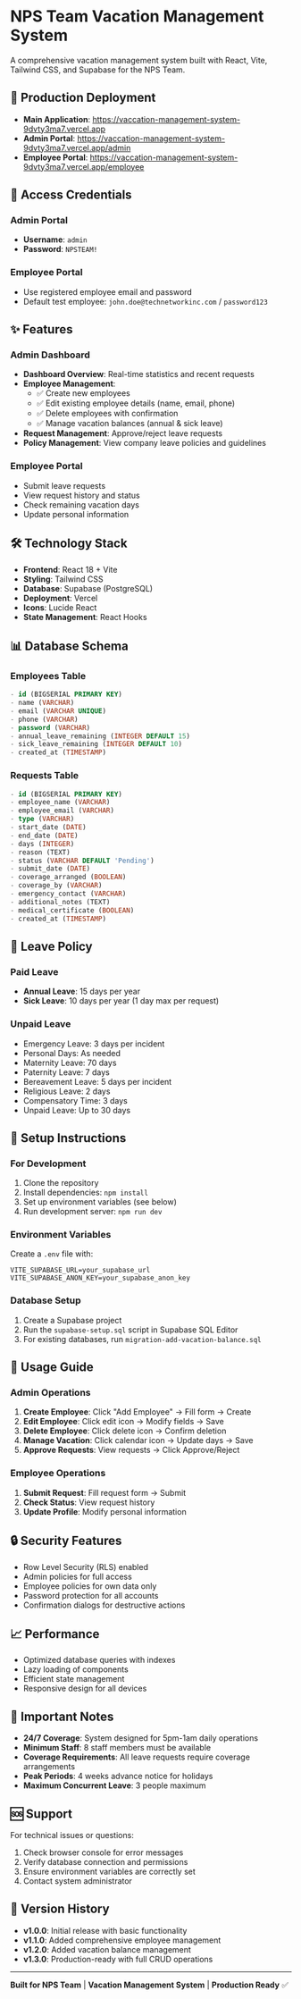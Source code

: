 # NPS Team Vacation Management System

A comprehensive vacation management system built with React, Vite, Tailwind CSS, and Supabase for the NPS Team.

## 🚀 **Production Deployment**

- **Main Application**: https://vaccation-management-system-9dvty3ma7.vercel.app
- **Admin Portal**: https://vaccation-management-system-9dvty3ma7.vercel.app/admin
- **Employee Portal**: https://vaccation-management-system-9dvty3ma7.vercel.app/employee

## 🔐 **Access Credentials**

### Admin Portal
- **Username**: `admin`
- **Password**: `NPSTEAM!`

### Employee Portal
- Use registered employee email and password
- Default test employee: `john.doe@technetworkinc.com` / `password123`

## ✨ **Features**

### **Admin Dashboard**
- **Dashboard Overview**: Real-time statistics and recent requests
- **Employee Management**:
  - ✅ Create new employees
  - ✅ Edit existing employee details (name, email, phone)
  - ✅ Delete employees with confirmation
  - ✅ Manage vacation balances (annual & sick leave)
- **Request Management**: Approve/reject leave requests
- **Policy Management**: View company leave policies and guidelines

### **Employee Portal**
- Submit leave requests
- View request history and status
- Check remaining vacation days
- Update personal information

## 🛠 **Technology Stack**

- **Frontend**: React 18 + Vite
- **Styling**: Tailwind CSS
- **Database**: Supabase (PostgreSQL)
- **Deployment**: Vercel
- **Icons**: Lucide React
- **State Management**: React Hooks

## 📊 **Database Schema**

### Employees Table
```sql
- id (BIGSERIAL PRIMARY KEY)
- name (VARCHAR)
- email (VARCHAR UNIQUE)
- phone (VARCHAR)
- password (VARCHAR)
- annual_leave_remaining (INTEGER DEFAULT 15)
- sick_leave_remaining (INTEGER DEFAULT 10)
- created_at (TIMESTAMP)
```

### Requests Table
```sql
- id (BIGSERIAL PRIMARY KEY)
- employee_name (VARCHAR)
- employee_email (VARCHAR)
- type (VARCHAR)
- start_date (DATE)
- end_date (DATE)
- days (INTEGER)
- reason (TEXT)
- status (VARCHAR DEFAULT 'Pending')
- submit_date (DATE)
- coverage_arranged (BOOLEAN)
- coverage_by (VARCHAR)
- emergency_contact (VARCHAR)
- additional_notes (TEXT)
- medical_certificate (BOOLEAN)
- created_at (TIMESTAMP)
```

## 🏢 **Leave Policy**

### **Paid Leave**
- **Annual Leave**: 15 days per year
- **Sick Leave**: 10 days per year (1 day max per request)

### **Unpaid Leave**
- Emergency Leave: 3 days per incident
- Personal Days: As needed
- Maternity Leave: 70 days
- Paternity Leave: 7 days
- Bereavement Leave: 5 days per incident
- Religious Leave: 2 days
- Compensatory Time: 3 days
- Unpaid Leave: Up to 30 days

## 🔧 **Setup Instructions**

### **For Development**
1. Clone the repository
2. Install dependencies: `npm install`
3. Set up environment variables (see below)
4. Run development server: `npm run dev`

### **Environment Variables**
Create a `.env` file with:
```env
VITE_SUPABASE_URL=your_supabase_url
VITE_SUPABASE_ANON_KEY=your_supabase_anon_key
```

### **Database Setup**
1. Create a Supabase project
2. Run the `supabase-setup.sql` script in Supabase SQL Editor
3. For existing databases, run `migration-add-vacation-balance.sql`

## 📱 **Usage Guide**

### **Admin Operations**
1. **Create Employee**: Click "Add Employee" → Fill form → Create
2. **Edit Employee**: Click edit icon → Modify fields → Save
3. **Delete Employee**: Click delete icon → Confirm deletion
4. **Manage Vacation**: Click calendar icon → Update days → Save
5. **Approve Requests**: View requests → Click Approve/Reject

### **Employee Operations**
1. **Submit Request**: Fill request form → Submit
2. **Check Status**: View request history
3. **Update Profile**: Modify personal information

## 🔒 **Security Features**

- Row Level Security (RLS) enabled
- Admin policies for full access
- Employee policies for own data only
- Password protection for all accounts
- Confirmation dialogs for destructive actions

## 📈 **Performance**

- Optimized database queries with indexes
- Lazy loading of components
- Efficient state management
- Responsive design for all devices

## 🚨 **Important Notes**

- **24/7 Coverage**: System designed for 5pm-1am daily operations
- **Minimum Staff**: 8 staff members must be available
- **Coverage Requirements**: All leave requests require coverage arrangements
- **Peak Periods**: 4 weeks advance notice for holidays
- **Maximum Concurrent Leave**: 3 people maximum

## 🆘 **Support**

For technical issues or questions:
1. Check browser console for error messages
2. Verify database connection and permissions
3. Ensure environment variables are correctly set
4. Contact system administrator

## 📝 **Version History**

- **v1.0.0**: Initial release with basic functionality
- **v1.1.0**: Added comprehensive employee management
- **v1.2.0**: Added vacation balance management
- **v1.3.0**: Production-ready with full CRUD operations

---

**Built for NPS Team** | **Vacation Management System** | **Production Ready** ✅ 